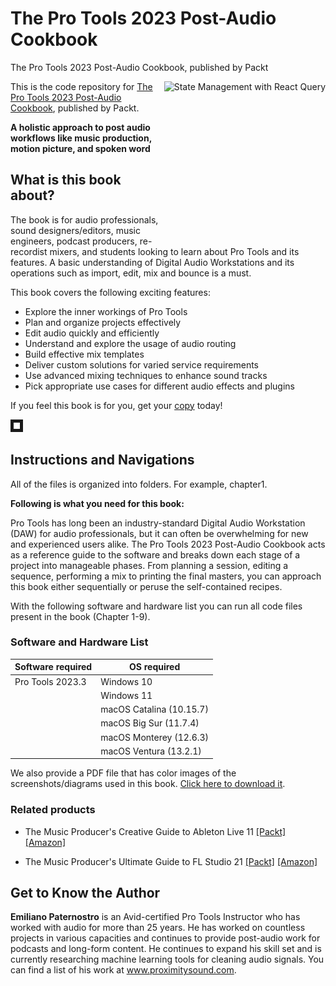 # The Pro Tools 2023 Post-Audio Cookbook
The Pro Tools 2023 Post-Audio Cookbook, published by Packt

<a href="https://www.packtpub.com/product/the-pro-tools-2023-post-audio-cookbook/9781803248431"><img src="https://static.packt-cdn.com/products/9781803248431/cover/smaller" alt="State Management with React Query" height="256px" align="right"></a>

This is the code repository for [The Pro Tools 2023 Post-Audio Cookbook](https://www.packtpub.com/product/the-pro-tools-2023-post-audio-cookbook/9781803248431), published by Packt.

**A holistic approach to post audio workflows like music production, motion picture, and spoken word**

## What is this book about?

The book is for audio professionals, sound designers/editors, music engineers, podcast producers, re-recordist mixers, and students looking to learn about Pro Tools and its features. A basic understanding of Digital Audio Workstations and its operations such as import, edit, mix and bounce is a must.

This book covers the following exciting features:

* Explore the inner workings of Pro Tools
* Plan and organize projects effectively
* Edit audio quickly and efficiently
* Understand and explore the usage of audio routing
* Build effective mix templates
* Deliver custom solutions for varied service requirements
* Use advanced mixing techniques to enhance sound tracks
* Pick appropriate use cases for different audio effects and plugins
  
If you feel this book is for you, get your [copy](https://www.amazon.in/Pro-Tools-2023-Post-Audio-Cookbook-ebook/dp/B0BQN53QYC) today!

<a href="https://www.packtpub.com/?utm_source=github&utm_medium=banner&utm_campaign=GitHubBanner"><img src="https://raw.githubusercontent.com/PacktPublishing/GitHub/master/GitHub.png" 
alt="https://www.packtpub.com/" border="5" /></a>

## Instructions and Navigations
All of the files is organized into folders. For example, chapter1.


**Following is what you need for this book:**

Pro Tools has long been an industry-standard Digital Audio Workstation (DAW) for audio professionals, but it can often be overwhelming for new and experienced users alike. The Pro Tools 2023 Post-Audio Cookbook acts as a reference guide to the software and breaks down each stage of a project into manageable phases. From planning a session, editing a sequence, performing a mix to printing the final masters, you can approach this book either sequentially or peruse the self-contained recipes.


With the following software and hardware list you can run all code files present in the book (Chapter 1-9).

### Software and Hardware List
| Software required                    | OS required                         |
| ------------------------------------ | ----------------------------------- |
| Pro Tools 2023.3                     | Windows 10                          |
|                                      | Windows 11                          |
|                                      | macOS Catalina (10.15.7)            |
|                                      | macOS Big Sur (11.7.4)              |
|                                      | macOS Monterey (12.6.3)             |
|                                      | macOS Ventura (13.2.1)              |


We also provide a PDF file that has color images of the screenshots/diagrams used in this book. [Click here to download it](https://packt.link/Zwua2).


### Related products <Other books you may enjoy>
* The Music Producer's Creative Guide to Ableton Live 11  [[Packt]](https://www.packtpub.com/product/the-music-producers-creative-guide-to-ableton-live-11/9781801817639) [[Amazon]](https://www.amazon.in/Music-Producers-Guide-Ableton-Live/dp/1801817634)

* The Music Producer's Ultimate Guide to FL Studio 21  [[Packt]](https://www.packtpub.com/product/the-music-producers-ultimate-guide-to-fl-studio-21-second-edition/9781837631650) [[Amazon]](https://www.amazon.in/Music-Producers-Ultimate-Guide-Studio/dp/1837631654/ref=tmm_pap_swatch_0?_encoding=UTF8&qid=&sr=)

## Get to Know the Author
**Emiliano Paternostro** is an Avid-certified Pro Tools Instructor who has worked with audio for more than 25 years. He has worked on countless projects in various capacities and continues to provide post-audio work for podcasts and long-form content. He continues to expand his skill set and is currently researching machine learning tools for cleaning audio signals. You can find a list of his work at www.proximitysound.com.
